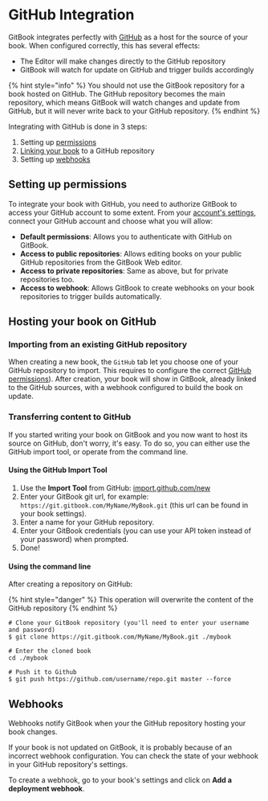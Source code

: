 # GitHub Integration

GitBook integrates perfectly with [GitHub](https://github.com) as a host for the source of your book. When configured correctly, this has several effects:

* The Editor will make changes directly to the GitHub repository
* GitBook will watch for update on GitHub and trigger builds accordingly

{% hint style="info" %}
You should not use the GitBook repository for a book hosted on GitHub. The GitHub repository becomes the main repository, which means GitBook will watch changes and update from GitHub, but it will never write back to your GitHub repository.
{% endhint %}

Integrating with GitHub is done in 3 steps:

1. Setting up [permissions](./#setting-up-permissions)
2. [Linking your book](./#hosting-your-book-on-github) to a GitHub repository
3. Setting up [webhooks](./#webhooks)

## Setting up permissions

To integrate your book with GitHub, you need to authorize GitBook to access your GitHub account to some extent. From your [account's settings](https://www.gitbook.com/settings), connect your GitHub account and choose what you will allow:

* **Default permissions**: Allows you to authenticate with GitHub on GitBook.
* **Access to public repositories**: Allows editing books on your public GitHub repositories from the GitBook Web editor.
* **Access to private repositories**: Same as above, but for private repositories too.
* **Access to webhook**: Allows GitBook to create webhooks on your book repositories to trigger builds automatically.

## Hosting your book on GitHub

### Importing from an existing GitHub repository

When creating a new book, the `GitHub` tab let you choose one of your GitHub repository to import. This requires to configure the correct [GitHub permissions](./#setting-up-permissions)\). After creation, your book will show in GitBook, already linked to the GitHub sources, with a webhook configured to build the book on update.

### Transferring content to GitHub

If you started writing your book on GitBook and you now want to host its source on GitHub, don't worry, it's easy. To do so, you can either use the GitHub import tool, or operate from the command line.

#### Using the GitHub Import Tool

1. Use the **Import Tool** from GitHub:  [import.github.com/new](https://import.github.com/new)
2. Enter your GitBook git url, for example: `https://git.gitbook.com/MyName/MyBook.git` \(this url can be found in your book settings\).
3. Enter a name for your GitHub repository.
4. Enter your GitBook credentials \(you can use your API token instead of your password\) when prompted.
5. Done!

#### Using the command line

After creating a repository on GitHub:

{% hint style="danger" %}
This operation will overwrite the content of the GitHub repository
{% endhint %}

```text
# Clone your GitBook repository (you'll need to enter your username and password)
$ git clone https://git.gitbook.com/MyName/MyBook.git ./mybook

# Enter the cloned book
cd ./mybook

# Push it to Github
$ git push https://github.com/username/repo.git master --force
```

## Webhooks

Webhooks notify GitBook when your the GitHub repository hosting your book changes.

If your book is not updated on GitBook, it is probably because of an incorrect webhook configuration. You can check the state of your webhook in your GitHub repository's settings.

To create a webhook, go to your book's settings and click on **Add a deployment webhook**.

